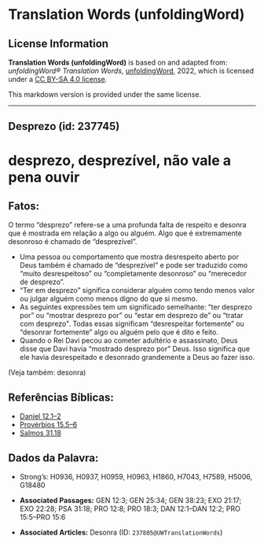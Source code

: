 # Translation Words (unfoldingWord)

## License Information

**Translation Words (unfoldingWord)** is based on and adapted from: _unfoldingWord® Translation Words_, [unfoldingWord](https://unfoldingword.org/utw), 2022, which is licensed under a [CC BY-SA 4.0 license](https://creativecommons.org/licenses/by-sa/4.0/legalcode.en).

This markdown version is provided under the same license.



--------------------------------

## Desprezo (id: 237745)

desprezo, desprezível, não vale a pena ouvir
============================================

Fatos:
------

O termo “desprezo” refere\-se a uma profunda falta de respeito e desonra que é mostrada em relação a algo ou alguém. Algo que é extremamente desonroso é chamado de “desprezível”.

* Uma pessoa ou comportamento que mostra desrespeito aberto por Deus também é chamado de “desprezível” e pode ser traduzido como “muito desrespeitoso” ou “completamente desonroso” ou “merecedor de desprezo”.
* “Ter em desprezo” significa considerar alguém como tendo menos valor ou julgar alguém como menos digno do que si mesmo.
* As seguintes expressões tem um significado semelhante: “ter desprezo por” ou “mostrar desprezo por” ou “estar em desprezo de” ou “tratar com desprezo". Todas essas significam “desrespeitar fortemente” ou “desonrar fortemente” algo ou alguém pelo que é dito e feito.
* Quando o Rei Davi pecou ao cometer adultério e assassinato, Deus disse que Davi havia “mostrado desprezo por” Deus. Isso significa que ele havia desrespeitado e desonrado grandemente a Deus ao fazer isso.

(Veja também: desonra)

Referências Bíblicas:
---------------------

* [Daniel 12\.1–2](https://ref.ly/Dan12:1-Dan12:2)
* [Provérbios 15\.5–6](https://ref.ly/Prov15:5-Prov15:6)
* [Salmos 31\.18](https://ref.ly/Ps31:18)

Dados da Palavra:
-----------------

* Strong’s: H0936, H0937, H0959, H0963, H1860, H7043, H7589, H5006, G18480

* **Associated Passages:** GEN 12:3; GEN 25:34; GEN 38:23; EXO 21:17; EXO 22:28; PSA 31:18; PRO 12:8; PRO 18:3; DAN 12:1–DAN 12:2; PRO 15:5–PRO 15:6
* **Associated Articles:** Desonra (ID: `237805@UWTranslationWords`)

